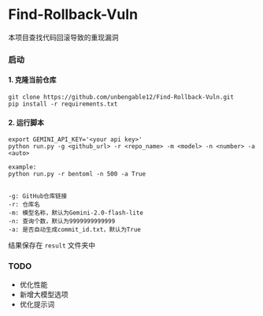 # Find-Rollback-Vuln

本项目查找代码回滚导致的重现漏洞

### 启动
#### 1. 克隆当前仓库
```
git clone https://github.com/unbengable12/Find-Rollback-Vuln.git
pip install -r requirements.txt
```
#### 2. 运行脚本
```
export GEMINI_API_KEY='<your api key>'
python run.py -g <github_url> -r <repo_name> -m <model> -n <number> -a <auto>

example:
python run.py -r bentoml -n 500 -a True


-g: GitHub仓库链接
-r: 仓库名
-m: 模型名称，默认为Gemini-2.0-flash-lite
-n: 查询个数，默认为9999999999999
-a: 是否自动生成commit_id.txt，默认为True
```
结果保存在 `result` 文件夹中

### TODO

* 优化性能
* 新增大模型选项
* 优化提示词
